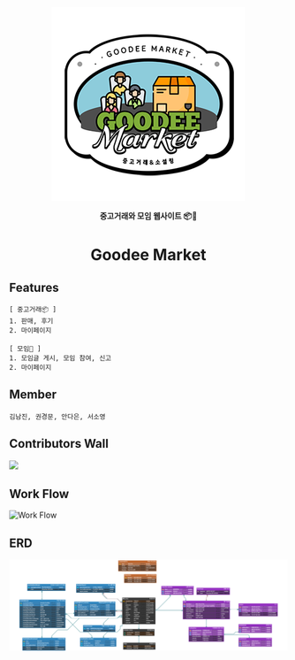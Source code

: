 <p align="center">
    <a href="">
        <img alt="" src="https://github.com/5sbread/Gudee_Team_Project/blob/main/src/main/webapp/resources/images/logo.png">
    </a>
</p>

<p align="center">
    <strong>중고거래와 모임 웹사이트 📦👥</strong>
    <h1 align="center">Goodee Market</h1>
</p>

## Features
~~~~~~~~~~~~~~~~~~
[ 중고거래📦 ]
1. 판매, 후기
2. 마이페이지

[ 모임👥 ]
1. 모임글 게시, 모임 참여, 신고
2. 마이페이지
~~~~~~~~~~~~~~~~~~

## Member 
~~~~~~~~~~~~~~~~~~
김남진, 권경문, 안다은, 서소영
~~~~~~~~~~~~~~~~~~

## Contributors Wall
<a href="https://github.com/Namjin-kimm/Gudee_Team_Project/graphs/contributors">
  <img src="https://contrib.rocks/image?repo=Namjin-kimm/Gudee_Team_Project" />
</a>

## Work Flow
![Work Flow]()

## ERD
![ERD](src/main/webapp/resources/images/Goodee_Market_Project.png)
